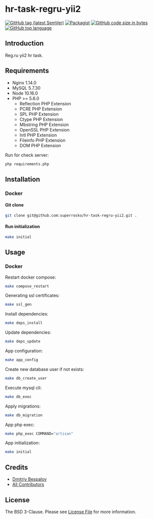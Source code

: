 # hr-task-regru-yii2

[![GitHub tag (latest SemVer)][ico-github-tag-version]][link-github-tag-version]
[![Packagist][ico-license]][link-license]
[![GitHub code size in bytes][ico-github-size]][link-github]
[![GitHub top language][ico-github-top-language]][link-github]

## Introduction

Reg.ru yii2 hr task.

## Requirements

- Nginx 1.14.0
- MySQL 5.7.30
- Node 10.16.0
- PHP >= 5.6.0
  - Reflection PHP Extension
  - PCRE PHP Extension
  - SPL PHP Extension
  - Ctype PHP Extension
  - Mbstring PHP Extension
  - OpenSSL PHP Extension
  - Intl PHP Extension
  - Fileinfo PHP Extension
  - DOM PHP Extension

Run for check server:
```bash
php requirements.php
```

## Installation

### Docker

#### Git clone
```bash
git clone git@github.com:superrosko/hr-task-regru-yii2.git .
```

#### Run initialization
```bash
make initial
```


## Usage

### Docker

Restart docker compose:
```bash
make compose_restart
```
Generating ssl certificates:
```bash
make ssl_gen
```
Install dependencies:
```bash
make deps_install
```
Update dependencies:
```bash
make deps_update
```
App configuration:
```bash
make app_config
```
Create new database user if not exists:
```bash
make db_create_user
```
Execute mysql cli:
```bash
make db_exec
```
Apply migrations:
```bash
make db_migration
```
App php exec: 
```bash
make php_exec COMMAND="artisan"
```
App initialization: 
```bash
make initial
```

## Credits

- [Dmitriy Bespalov][link-author]
- [All Contributors][link-contributors]

## License

The BSD 3-Clause. Please see [License File][link-license] for more information.


[link-author]: https://github.com/superrosko
[link-contributors]: https://github.com/superrosko/hr-task-regru-yii2/contributors
[link-github]: https://github.com/superrosko/hr-task-regru-yii2
[link-github-tag-version]: https://github.com/superrosko/hr-task-regru-yii2
[link-license]: LICENSE.md

[ico-github-size]: https://img.shields.io/github/languages/code-size/superrosko/hr-task-regru-yii2.svg?style=flat
[ico-github-top-language]: https://img.shields.io/github/languages/top/superrosko/hr-task-regru-yii2.svg?style=flat
[ico-github-tag-version]: https://img.shields.io/github/v/tag/superrosko/hr-task-regru-yii2.svg?style=flat
[ico-license]: https://img.shields.io/github/license/superrosko/hr-task-regru-yii2.svg?style=flat
